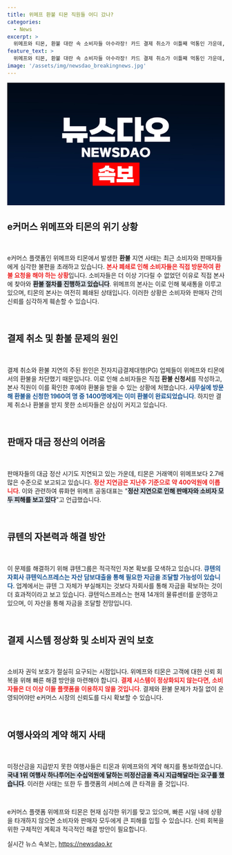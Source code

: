 ```yaml
---
title: 위메프 환불 티몬 직원들 어디 갔나?
categories:
  - News
excerpt: >
  위메프와 티몬, 환불 대란 속 소비자들 아수라장! 카드 결제 취소가 이틀째 먹통인 가운데, 위메프는 수기로 환불 신청 처리에 나섰다. 큐텐 자회사 큐익스프레스의 자금 확보가 사태 해결의 열쇠로 떠오르고 있지만, 대주주 행방은 묘연하다. 소비자와 여행사들, 긴급한 대응이 절실하다!
feature_text: >
  위메프와 티몬, 환불 대란 속 소비자들 아수라장! 카드 결제 취소가 이틀째 먹통인 가운데, 위메프는 수기로 환불 신청 처리에 나섰다. 큐텐 자회사 큐익스프레스의 자금 확보가 사태 해결의 열쇠로 떠오르고 있지만, 대주주 행방은 묘연하다. 소비자와 여행사들, 긴급한 대응이 절실하다!
image: '/assets/img/newsdao_breakingnews.jpg'
---
```


<p><img src="/assets/img/newsdao_breakingnews.jpg" alt="bookingtag 속보" /></p>

<h2 data-ke-size="size26">e커머스 위메프와 티몬의 위기 상황</h2>

<p data-ke-size="size16">&nbsp;</p>

<p>e커머스 플랫폼인 위메프와 티몬에서 발생한 <b>환불</b> 지연 사태는 최근 소비자와 판매자들에게 심각한 불편을 초래하고 있습니다. <b><span style="color: #ee2323;">본사 폐쇄로 인해 소비자들은 직접 방문하여 환불 요청을 해야 하는 상황</span></b>입니다. 소비자들은 더 이상 기다릴 수 없었던 이유로 직접 본사에 찾아와 <b><span style="background-color: #21538527;">환불 절차를 진행하고 있습니다</span></b>. 위메프의 본사는 이로 인해 북새통을 이루고 있으며, 티몬의 본사는 여전히 폐쇄된 상태입니다. 이러한 상황은 소비자와 판매자 간의 신뢰를 심각하게 훼손할 수 있습니다.</p>

<p data-ke-size="size16">&nbsp;</p>

<h2 data-ke-size="size26">결제 취소 및 환불 문제의 원인</h2>

<p data-ke-size="size16">&nbsp;</p>

<p>결제 취소와 환불 지연의 주된 원인은 전자지급결제대행(PG) 업체들이 위메프와 티몬에서의 환불을 차단했기 때문입니다. 이로 인해 소비자들은 직접 <b>환불 신청서</b>를 작성하고, 본사 직원이 이를 확인한 후에야 환불을 받을 수 있는 상황에 처했습니다. <b><span style="color: #1a5490;">사무실에 방문해 환불을 신청한 1960여 명 중 1400명에게는 이미 환불이 완료되었습니다</span></b>. 하지만 결제 취소나 환불을 받지 못한 소비자들은 상심이 커지고 있습니다.</p>

<p data-ke-size="size16">&nbsp;</p>

<h2 data-ke-size="size26">판매자 대금 정산의 어려움</h2>

<p data-ke-size="size16">&nbsp;</p>

<p>판매자들의 대금 정산 시기도 지연되고 있는 가운데, 티몬은 거래액이 위메프보다 2.7배 많은 수준으로 보고되고 있습니다. <b><span style="color: #ee2323;">정산 지연금은 지난주 기준으로 약 400억원에 이릅니다</span></b>. 이와 관련하여 류화현 위메프 공동대표는 "<b><span style="background-color: #21538527;">정산 지연으로 인해 판매자와 소비자 모두 피해를 보고 있다</span></b>"고 언급했습니다. </p>

<p data-ke-size="size16">&nbsp;</p>

<h2 data-ke-size="size26">큐텐의 자본력과 해결 방안</h2>

<p data-ke-size="size16">&nbsp;</p>

<p>이 문제를 해결하기 위해 큐텐그룹은 적극적인 자본 확보를 모색하고 있습니다. <b><span style="color: #1a5490;">큐텐의 자회사 큐텐익스프레스는 자산 담보대출을 통해 필요한 자금을 조달할 가능성이 있습니다</span></b>. 업계에서는 큐텐 그 자체가 부실해지는 것보다 자회사를 통해 자금을 확보하는 것이 더 효과적이라고 보고 있습니다. 큐텐익스프레스는 현재 14개의 물류센터를 운영하고 있으며, 이 자산을 통해 자금을 조달할 전망입니다.</p>

<p data-ke-size="size16">&nbsp;</p>

<h2 data-ke-size="size26">결제 시스템 정상화 및 소비자 권익 보호</h2>

<p data-ke-size="size16">&nbsp;</p>

<p>소비자 권익 보호가 절실히 요구되는 시점입니다. 위메프와 티몬은 고객에 대한 신뢰 회복을 위해 빠른 해결 방안을 마련해야 합니다. <b><span style="color: #ee2323;">결제 시스템이 정상화되지 않는다면, 소비자들은 더 이상 이들 플랫폼을 이용하지 않을 것입니다</span></b>. 결제와 환불 문제가 차질 없이 운영되어야만 e커머스 시장의 신뢰도를 다시 확보할 수 있습니다.</p>

<p data-ke-size="size16">&nbsp;</p>

<h2 data-ke-size="size26">여행사와의 계약 해지 사태</h2>

<p data-ke-size="size16">&nbsp;</p>

<p>미정산금을 지급받지 못한 여행사들은 티몬과 위메프와의 계약 해지를 통보하였습니다. <b><span style="background-color: #21538527;">국내 1위 여행사 하나투어는 수십억원에 달하는 미정산금을 즉시 지급해달라는 요구를 했습니다</span></b>. 이러한 사태는 또한 두 플랫폼의 서비스에 큰 타격을 줄 것입니다.</p>

<p data-ke-size="size16">&nbsp;</p>

<p>e커머스 플랫폼 위메프와 티몬은 현재 심각한 위기를 맞고 있으며, 빠른 시일 내에 상황을 타개하지 않으면 소비자와 판매자 모두에게 큰 피해를 입힐 수 있습니다. 신뢰 회복을 위한 구체적인 계획과 적극적인 해결 방안이 필요합니다.</p>
실시간 뉴스 속보는, <a href="https://newsdao.kr" rel="dofollow">https://newsdao.kr</a>


